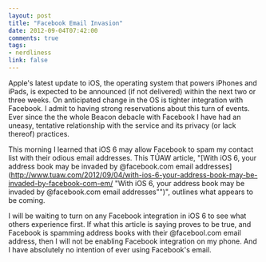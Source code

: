 ```yaml
---
layout: post
title: "Facebook Email Invasion"
date: 2012-09-04T07:42:00
comments: true
tags:
- nerdliness
link: false
---
```

Apple's latest update to iOS, the operating system that powers iPhones and iPads, is expected to be announced (if not delivered) within the next two or three weeks. On anticipated change in the OS is tighter integration with Facebook. I admit to having strong reservations about this turn of events. Ever since the the whole Beacon debacle with Facebook I have had an uneasy, tentative relationship with the service and its privacy (or lack thereof) practices.

This morning I learned that iOS 6 may allow Facebook to spam my contact list with their odious email addresses. This TÚAW article, "[With iOS 6, your address book may be invaded by @facebook.com email addresses](http://www.tuaw.com/2012/09/04/with-ios-6-your-address-book-may-be-invaded-by-facebook-com-em/ "With iOS 6, your address book may be invaded by @facebook.com email addresses"")", outlines what appears to be coming.

I will be waiting to turn on any Facebook integration in iOS 6 to see what others experience first. If what this article is saying proves to be true, and Facebook is spamming address books with their @facebool.com email address, then I will not be enabling Facebook integration on my phone. And I have absolutely no intention of ever using Facebook's email.
